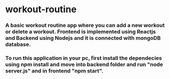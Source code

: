 # workout-routine

### A basic workout routine app where you can add a new workout or delete a workout. Frontend is implemented using Reactjs and Backend using Nodejs and it is connected with mongoDB database.

### To run this application in your pc, first install the dependecies using npm install and move into backend folder and run "node server.js" and in frontend "npm start".

